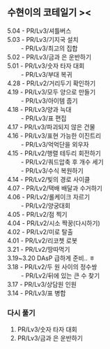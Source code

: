 ## 수현이의 코테일기 >< 
5.04 - PR/Lv3/셔틀버스  <br/>
5.03 - PR/Lv3/기지국 설치  <br/>
&nbsp; &nbsp; &nbsp; &nbsp; - PR/Lv3/최고의 집합  <br/>
5.02 - PR/Lv3/금과 은 운반하기  <br/>
5.01 - PR/Lv3/숫자 타자 대회  <br/>
&nbsp; &nbsp; &nbsp; &nbsp; - PR/Lv3/부대 복귀  <br/>
4.28 - PR/Lv2/거리두기 확인하기  <br/>
4.19 - PR/Lv3/모두 양으로 만들기  <br/>
&nbsp; &nbsp; &nbsp; &nbsp; - PR/Lv3/아이템 줍기  <br/>
4.18 - PR/Lv3/양과 늑대  <br/>
&nbsp; &nbsp; &nbsp; &nbsp; - PR/Lv3/표 편집  <br/>
4.17 - PR/Lv3/파괴되지 않은 건물  <br/>
4.16 - PR/Lv3/표현 가능한 이진트리  <br/>
&nbsp; &nbsp; &nbsp; &nbsp; - PR/Lv3/억억단을 외우자  <br/>
4.15 - PR/Lv2/행렬 테두리 회전하기  <br/>
&nbsp; &nbsp; &nbsp; &nbsp; - PR/Lv2/쿼드압축 후 개수 세기  <br/>
&nbsp; &nbsp; &nbsp; &nbsp; - PR/Lv3/수식 복원하기  <br/>
4.14 - PR/Lv2/빛의 경로 사이클  <br/>
4.07 - PR/Lv2/택배 배달과 수거하기  <br/>
4.06 - PR/Lv2/롤케이크 자르기  <br/>
&nbsp; &nbsp; &nbsp; &nbsp; - PR/Lv2/양궁대회  <br/>
4.05 - PR/Lv2/점 찍기  <br/>
4.04 - PR/Lv2/시소 짝꿍(다시하기)  <br/>
4.02 - PR/Lv2/미로 탈출  <br/>
4.01 - PR/Lv2/리코쳇 로봇  <br/>
3.21 - PR/Lv2/땅따먹기  <br/>
3.19~3.20 DAsP 급하게 준비.. ㅎ  <br/>
3.18 - PR/Lv2/두 원 사이의 정수쌍   <br/>
&nbsp; &nbsp; &nbsp; &nbsp; - PR/Lv2/뒤에 있는 큰 수 찾기  <br/>
3.17 - PR/Lv3/상담원 인원 <br/>
3.14 - PR/Lv3/표 병합



### 다시 풀기
1. PR/Lv3/숫자 타자 대회
2. PR/Lv3/금과 은 운반하기
